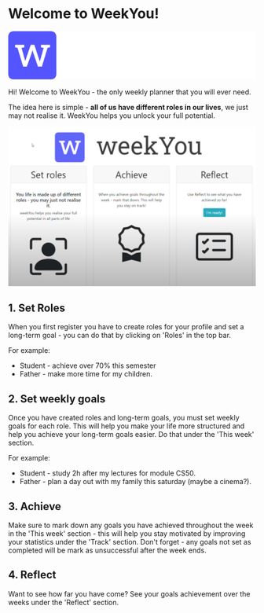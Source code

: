 # Welcome to WeekYou!

![logo](https://github.com/hellowithchicken/CS50-flask/blob/main/static/logo-via-logohub%20(3).png)

Hi! Welcome to WeekYou - the only weekly planner that you will ever need.

The idea here is simple - **all of us have different roles in our lives**, we just may not realise it. WeekYou helps you unlock your full potential.

![logo](https://github.com/hellowithchicken/CS50-flask/blob/main/screenshots/welcome-page.png)

## 1. Set Roles

When you first register you have to create roles for your profile and set a long-term goal - you can do that by clicking on 'Roles' in the top bar.

For example:
* Student - achieve over 70% this semester
* Father - make more time for my children.

## 2. Set weekly goals

Once you have created roles and long-term goals, you must set weekly goals for each role. This will help you make your life more structured and help you achieve your long-term goals easier. Do that under the 'This week' section.

For example:
* Student - study 2h after my lectures for module CS50.
* Father - plan a day out with my family this saturday (maybe a cinema?).

## 3. Achieve

Make sure to mark down any goals you have achieved throughout the week in the 'This week' section - this will help you stay motivated by improving your statistics under the 'Track' section.  Don't forget - any goals not set as completed will be mark as unsuccessful after the week ends.

## 4. Reflect

Want to see how far you have come? See your goals achievement over the weeks under the 'Reflect' section.
